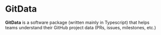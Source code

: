 GitData
=======

**GitData** is a software package (written mainly in Typescript) that helps teams understand their GitHub project data (PRs, issues, milestones, etc.)
